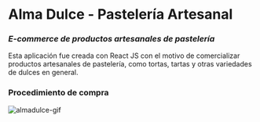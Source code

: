 # Alma Dulce - Pastelería Artesanal
### _E-commerce de productos artesanales de pastelería_

Esta aplicación fue creada con React JS con el motivo de comercializar productos artesanales de pastelería, como tortas, tartas y otras variedades de dulces en general.

### Procedimiento de compra

![almadulce-gif](https://user-images.githubusercontent.com/49692194/169191866-5244e69d-6d36-4d4f-8e00-51f6f4b6c98b.gif)
